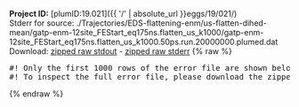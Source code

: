 **Project ID:** [plumID:19.021]({{ '/' | absolute_url }}eggs/19/021/)  
Stderr for source:  ./Trajectories/EDS-flattening-enm/us-flatten-dihed-mean/gatp-enm-12site_FEStart_eq175ns.flatten_us_k1000/gatp-enm-12site_FEStart_eq175ns.flatten_us_k1000.50ps.run.20000000.plumed.dat   
Download: [zipped raw stdout](gatp-enm-12site_FEStart_eq175ns.flatten_us_k1000.50ps.run.20000000.plumed.dat.plumed.stdout.txt.zip) - [zipped raw stderr](gatp-enm-12site_FEStart_eq175ns.flatten_us_k1000.50ps.run.20000000.plumed.dat.plumed.stderr.txt.zip) 
{% raw %}
<pre>
#! Only the first 1000 rows of the error file are shown below
#! To inspect the full error file, please download the zipped raw stderr file above
</pre>
{% endraw %}
